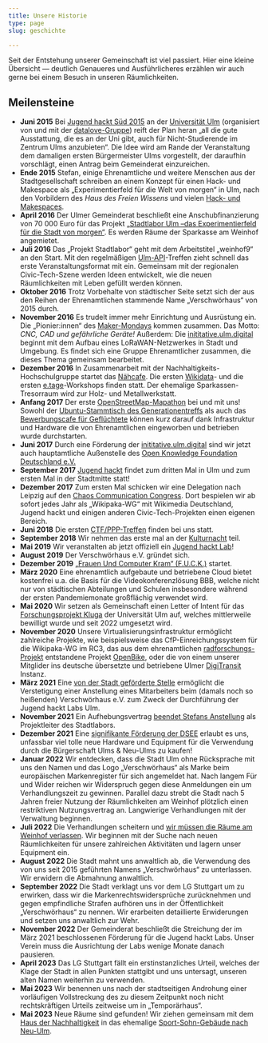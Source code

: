 ```yaml
---
title: Unsere Historie
type: page
slug: geschichte

---
```


Seit der Entstehung unserer Gemeinschaft ist viel passiert. Hier eine kleine Übersicht &mdash; deutlich Genaueres und Ausführlicheres erzählen wir auch gerne bei einem Besuch in unseren Räumlichkeiten.

## Meilensteine
  * **Juni 2015** Bei [Jugend hackt Süd 2015](https://jugendhackt.org/event-rueckblick/ulm-2015/) an der [Universität Ulm](https://www.uni-ulm.de) (organisiert von und mit der [datalove-Gruppe](http://www.ulmapi.de)) reift der Plan heran „all die gute Ausstattung, die es an der Uni gibt, auch für Nicht-Studierende im Zentrum Ulms anzubieten“. Die Idee wird am Rande der Veranstaltung dem damaligen ersten Bürgermeister Ulms vorgestellt, der daraufhin vorschlägt, einen Antrag beim Gemeinderat einzureichen.
  * **Ende 2015** Stefan, einige Ehrenamtliche und weitere Menschen aus der Stadtgesellschaft schreiben an einem Konzept für einen Hack- und Makespace als „Experimentierfeld für die Welt von morgen“ in Ulm, nach den Vorbildern des _Haus des Freien Wissens_ und vielen [Hack- und Makespaces](https://wiki.hackerspaces.org/Design_Patterns).
  * **April 2016** Der Ulmer Gemeinderat beschließt eine Anschubfinanzierung von 70 000 Euro für das Projekt [„Stadtlabor Ulm –das Experimentierfeld für die Stadt von morgen“](http://buergerinfo.ulm.de/vo0050.php?__kvonr=4507). Es werden Räume der Sparkasse am Weinhof angemietet.
  * **Juli 2016** Das „Projekt Stadtlabor“ geht mit dem Arbeitstitel „weinhof9“ an den Start. Mit den regelmäßigen [Ulm-API](http://www.ulmapi.de)-Treffen zieht schnell das erste Veranstaltungsformat mit ein. Gemeinsam mit der regionalen Civic-Tech-Szene werden Ideen entwickelt, wie die neuen Räumlichkeiten mit Leben gefüllt werden können.
  * **Oktober 2016** Trotz Vorbehalte von städtischer Seite setzt sich der aus den Reihen der Ehrenamtlichen stammende Name „Verschwörhaus“ von 2015 durch.
  * **November 2016** Es trudelt immer mehr Einrichtung und Ausrüstung ein. Die „Pionier:innen“ des [Maker-Mondays](/termine-und-oeffnungszeiten/?tab=maker-monday) kommen zusammen. Das Motto: _CNC, CAD und gefährliche Geräte!_ Außerdem: Die [inititative.ulm.digital](https://ulm-digital.com) beginnt mit dem Aufbau eines LoRaWAN-Netzwerkes in Stadt und Umgebung. Es findet sich eine Gruppe Ehrenamtlicher zusammen, die dieses Thema gemeinsam bearbeitet.
  * **Dezember 2016** In Zusammenarbeit mit der Nachhaltigkeits-Hochschulgruppe startet das [Nähcafe](/termine-und-oeffnungszeiten/?tab=nähcafe). Die ersten [Wikidata](/termine-und-oeffnungszeiten/?tab=wikidata)- und die ersten [e.tage](/termine-und-oeffnungszeiten/?tab=etage)-Workshops finden statt. Der ehemalige Sparkassen-Tresorraum wird zur Holz- und Metallwerkstatt.
  * **Anfang 2017** Der erste [OpenStreetMap-Mapathon](/termine-und-oeffnungszeiten/?tab=openstreetmap) bei und mit uns! Sowohl der [Ubuntu-Stammtisch des Generationentreffs](/termine-und-oeffnungszeiten/?tab=ubuntu) als auch das [Bewerbungscafe für Geflüchtete](/termine-und-oeffnungszeiten/?tab=bewerbungscafe) können kurz darauf dank Infrastruktur und Hardware die von Ehrenamtlichen eingeworben und betrieben wurde durchstarten.
  * **Juni 2017** Durch eine Förderung der [inititative.ulm.digital](https://ulm-digital.com) sind wir jetzt auch hauptamtliche Außenstelle des [Open Knowledge Foundation Deutschland e.V.](https://okfn.de)
  * **September 2017** [Jugend hackt](/termine-und-oeffnungszeiten/?tab=jugend-hackt) findet zum dritten Mal in Ulm und zum ersten Mal in der Stadtmitte statt!
  * **Dezember 2017** Zum ersten Mal schicken wir eine Delegation nach Leipzig auf den [Chaos Communication Congress](https://events.ccc.de/congress). Dort bespielen wir ab sofort jedes Jahr als „Wikipaka-WG“ mit Wikimedia Deutschland, Jugend hackt und einigen anderen Civic-Tech-Projekten einen eigenen Bereich.
  * **Juni 2018** Die ersten [CTF/PPP-Treffen](/termine-und-oeffnungszeiten/?tab=ctf) finden bei uns statt.
  * **September 2018** Wir nehmen das erste mal an der [Kulturnacht](/kulturnacht-2018/) teil.
  * **Mai 2019** Wir veranstalten ab jetzt offiziell ein [Jugend hackt Lab](/category/jugend-hackt-lab)!
  * **August 2019** Der Verschwörhaus e.V. gründet sich.
  * **Dezember 2019** [„Frauen Und Computer Kram“ (F.U.C.K.)](/termine-und-oeffnungszeiten/?tab=fuck) startet.
  * **März 2020** Eine ehrenamtlich aufgebaute und betriebene Cloud bietet kostenfrei u.a. die Basis für die Videokonferenzlösung BBB, welche nicht nur von städtischen Abteilungen und Schulen insbesondere während der ersten Pandemiemonate großflächig verwendet wird.
  * **Mai 2020** Wir setzen als Gemeinschaft einen Letter of Intent für das [Forschungsprojekt Kluga](https://www.uni-ulm.de/nawi/nawi-wichem/forschung/verbundprojekt-kluga/) der Universität Ulm auf, welches mittlerweile bewilligt wurde und seit 2022 umgesetzt wird.
  * **November 2020** Unsere Virtualisierungsinfrastruktur ermöglicht zahlreiche Projekte, wie beispielsweise das CfP-Einreichungssystem für die Wikipaka-WG im RC3, das aus dem ehrenamtlichen [radforschungs-Projekt](https://radforschung.org/) entstandene Projekt [OpenBike](https://vm.baden-wuerttemberg.de/de/politik-zukunft/zukunftskonzepte/digitale-mobilitaet/mobiarch-bw/openbike), oder die von einem unserer Mitglider ins deutsche übersetzte und betriebene Ulmer [DigiTransit](https://digitransit.fi/en/) Instanz.
  * **März 2021** Eine [von der Stadt geförderte Stelle](https://buergerinfo.ulm.de/to0050.php?__ktonr=22787) ermöglicht die Verstetigung einer Anstellung eines Mitarbeiters beim (damals noch so heißenden) Verschwörhaus e.V. zum Zweck der Durchführung der Jugend hackt Labs Ulm.
  * **November 2021** Ein Aufhebungsvertrag [beendet Stefans Anstellung](/danke-stefan-fuer-fuenf-jahre-verschwoerhaus/) als Projektleiter des Stadtlabors.
  * **Dezember 2021** Eine [signifikante Förderung der DSEE](/f%c3%b6rderung-der-deutschen-stiftung-f%c3%bcr-engagement-und-ehrenamt-dsee/) erlaubt es uns, unfassbar viel tolle neue Hardware und Equipment für die Verwendung durch die Bürgerschaft Ulms & Neu-Ulms zu kaufen!
  * **Januar 2022** Wir entdecken, dass die Stadt Ulm ohne Rücksprache mit uns den Namen und das Logo „Verschwörhaus“ als Marke beim europäischen Markenregister für sich angemeldet hat. Nach langem Für und Wider reichen wir Widerspruch gegen diese Anmeldungen ein um Verhandlungszeit zu gewinnen. Parallel dazu strebt die Stadt nach 5 Jahren freier Nutzung der Räumlichkeiten am Weinhof plötzlich einen restriktiven Nutzungsvertrag an. Langwierige Verhandlungen mit der Verwaltung beginnen.
  * **Juli 2022** Die Verhandlungen scheitern und [wir müssen die Räume am Weinhof verlassen](/das-verschwoerhaus-zieht-um/). Wir beginnen mit der Suche nach neuen Räumlichkeiten für unsere zahlreichen Aktivitäten und lagern unser Equipment ein.
  * **August 2022** Die Stadt mahnt uns anwaltlich ab, die Verwendung des von uns seit 2015 geführten Namens „Verschwörhaus“ zu unterlassen. Wir erwidern die Abmahnung anwaltlich.
  * **September 2022** Die Stadt verklagt uns vor dem LG Stuttgart um zu erwirken, dass wir die Markenrechtswidersprüche zurücknehmen und gegen empfindliche Strafen aufhören uns in der Öffentlichkeit „Verschwörhaus“ zu nennen. Wir erarbeiten detaillierte Erwiderungen und setzen uns anwaltlich zur Wehr.
  * **November 2022** Der Gemeinderat beschließt die Streichung der im März 2021 beschlossenen Förderung für die Jugend hackt Labs. Unser Verein muss die Ausrichtung der Labs wenige Monate danach pausieren.
  * **April 2023** Das LG Stuttgart fällt ein erstinstanzliches Urteil, welches der Klage der Stadt in allen Punkten stattgibt und uns untersagt, unseren alten Namen weiterhin zu verwenden.
  * **Mai 2023** Wir benennen uns nach der stadtseitigen Androhung einer vorläufigen Vollstreckung des zu diesem Zeitpunkt noch nicht rechtskräftigen Urteils zeitweise um in „Temporärhaus“.
  * **Mai 2023** Neue Räume sind gefunden! Wir ziehen gemeinsam mit dem [Haus der Nachhaltigkeit](https://h-d-n.org) in das ehemalige [Sport-Sohn-Gebäude nach Neu-Ulm](/neuhaus-neuulm/).
  
